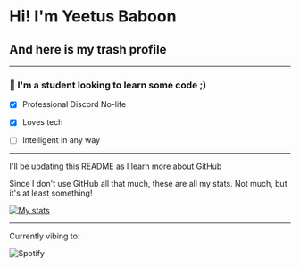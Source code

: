  Hi! I'm Yeetus Baboon 
 ============= 
 ## And here is my trash profile ##
-----


### 👋 I'm a student looking to learn some code ;) ###

- [x] Professional Discord No-life

- [x] Loves tech

- [ ] Intelligent in any way  

-----

I'll be updating this README as I learn more about GitHub


Since I don't use GitHub all that much, these are all my stats. Not much, but it's at least something!


[![My stats](https://github-readme-stats.vercel.app/api?username=YeetusBaboon&show_icons=true&theme=material-palenight)](https://github.com/anuraghazra/github-readme-stats)

-----


Currently vibing to:

![Spotify](https://novatorema.vercel.app/api/spotify)





